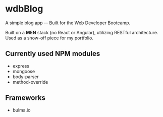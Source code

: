 # wdbBlog

A simple blog app -- Built for the Web Developer Bootcamp. 

Built on a **MEN** stack (no React or Angular), utilizing RESTful architecture. Used as a show-off piece for my portfolio.

## Currently used NPM modules

- express
- mongoose
- body-parser
- method-override

## Frameworks

- bulma.io
